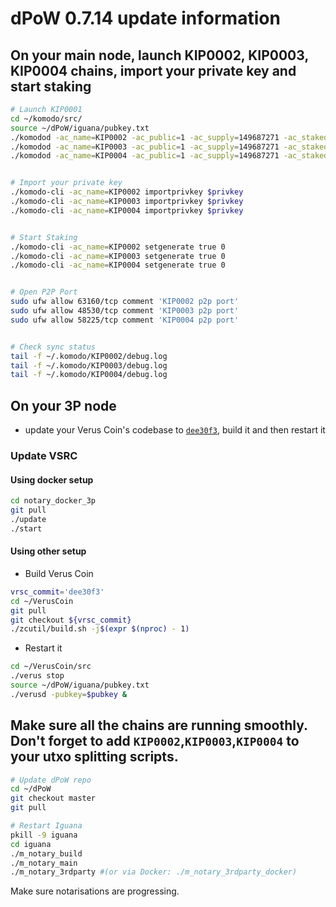 # dPoW 0.7.14 update information

## On your main node, launch KIP0002, KIP0003, KIP0004 chains, import your private key and start staking

```bash
# Launch KIP0001
cd ~/komodo/src/
source ~/dPoW/iguana/pubkey.txt
./komodod -ac_name=KIP0002 -ac_public=1 -ac_supply=149687271 -ac_staked=10 -addnode=65.21.52.182 -pubkey=$pubkey &
./komodod -ac_name=KIP0003 -ac_public=1 -ac_supply=149687271 -ac_staked=10 -addnode=65.21.52.182 -pubkey=$pubkey &
./komodod -ac_name=KIP0004 -ac_public=1 -ac_supply=149687271 -ac_staked=10 -addnode=65.21.52.182 -pubkey=$pubkey &


# Import your private key
./komodo-cli -ac_name=KIP0002 importprivkey $privkey
./komodo-cli -ac_name=KIP0003 importprivkey $privkey
./komodo-cli -ac_name=KIP0004 importprivkey $privkey


# Start Staking
./komodo-cli -ac_name=KIP0002 setgenerate true 0
./komodo-cli -ac_name=KIP0003 setgenerate true 0
./komodo-cli -ac_name=KIP0004 setgenerate true 0


# Open P2P Port
sudo ufw allow 63160/tcp comment 'KIP0002 p2p port'
sudo ufw allow 48530/tcp comment 'KIP0003 p2p port'
sudo ufw allow 58225/tcp comment 'KIP0004 p2p port'


# Check sync status
tail -f ~/.komodo/KIP0002/debug.log
tail -f ~/.komodo/KIP0003/debug.log
tail -f ~/.komodo/KIP0004/debug.log
```

## On your **3P node**

- update your Verus Coin's codebase to [`dee30f3`](https://github.com/VerusCoin/VerusCoin/commit/dee30f36c31aa60dfd6cfbd5b5ebf21cfafa2169), build it and then restart it

### Update VSRC

#### Using docker setup

```bash
cd notary_docker_3p
git pull
./update
./start
```

#### Using other setup

- Build Verus Coin

```bash
vrsc_commit='dee30f3'
cd ~/VerusCoin
git pull
git checkout ${vrsc_commit}
./zcutil/build.sh -j$(expr $(nproc) - 1)
```

- Restart it

```bash
cd ~/VerusCoin/src
./verus stop
source ~/dPoW/iguana/pubkey.txt
./verusd -pubkey=$pubkey &
```

## Make sure all the chains are running smoothly. Don't forget to add `KIP0002`,`KIP0003`,`KIP0004` to your utxo splitting scripts.

```bash
# Update dPoW repo
cd ~/dPoW
git checkout master
git pull

# Restart Iguana
pkill -9 iguana
cd iguana
./m_notary_build
./m_notary_main
./m_notary_3rdparty #(or via Docker: ./m_notary_3rdparty_docker)
```

Make sure notarisations are progressing.

